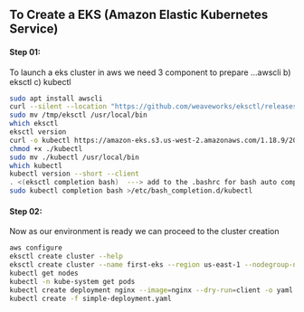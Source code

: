 ## To Create a EKS (Amazon Elastic Kubernetes Service)

#### Step 01:
To launch a eks cluster in aws we need 3 component to prepare 
...awscli
b) eksctl
c) kubectl

```sh
sudo apt install awscli
curl --silent --location "https://github.com/weaveworks/eksctl/releases/latest/download/eksctl_$(uname -s)_amd64.tar.gz" | tar xz -C /tmp
sudo mv /tmp/eksctl /usr/local/bin
which eksctl
eksctl version
curl -o kubectl https://amazon-eks.s3.us-west-2.amazonaws.com/1.18.9/2020-11-02/bin/linux/amd64/kubectl
chmod +x ./kubectl
sudo mv ./kubectl /usr/local/bin
which kubectl
kubectl version --short --client
. <(eksctl completion bash)  ---> add to the .bashrc for bash auto completion
sudo kubectl completion bash >/etc/bash_completion.d/kubectl
```
#### Step 02:
Now as our environment is ready we can proceed to the cluster creation
```sh
aws configure
eksctl create cluster --help
eksctl create cluster --name first-eks --region us-east-1 --nodegroup-name standard-nodes --node-type t3.small --managed
kubectl get nodes
kubectl -n kube-system get pods
kubectl create deployment nginx --image=nginx --dry-run=client -o yaml > simple-deployment.yaml
kubectl create -f simple-deployment.yaml
```
